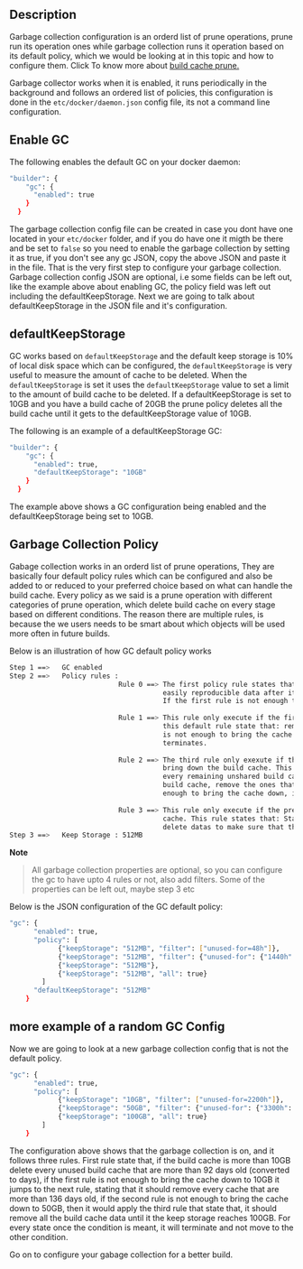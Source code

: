 ## Description
Garbage collection configuration is an orderd list of prune operations, prune run its operation ones while garbage collection runs
it operation based on its default policy, which we would be looking at in this topic and how to configure them.
Click To know more about [build cache prune.](commandline/builder_prune.md)

Garbage collector works when it is enabled, it runs periodically in the background and follows an ordered list of policies, this 
configuration is done in the `etc/docker/daemon.json` config file, its not a command line configuration.

## Enable GC

The following enables the default GC on your docker daemon: 

```bash
"builder": {
    "gc": {
      "enabled": true
    }
  }
```
The garbage collection config file can be created in case you dont have one located in your `etc/docker` folder, and if you do have
one it migth be there and be set to `false` so you need to enable the garbage collection by setting it as true, if you don't see
any gc JSON, copy the above JSON and paste it in the file. That is the very first step to configure your garbage collection.
Garbage collection config JSON are optional, i.e some fields can be left out, like the example above about enabling GC, the policy
field was left out including the defaultKeepStorage. Next we are going to talk about defaultKeepStorage in the JSON file and
it's configuration.

## defaultKeepStorage
GC works based on  `defaultKeepStorage` and the default keep storage is 10% of local disk space which can be configured,
the `defaultKeepStorage` is very useful to measure the amount of cache to be deleted. When the `defaultKeepStorage` is set
it uses the `defaultKeepStorage` value to set a limit to the amount of build cache to be deleted.
If a defaultKeepStorage is set to 10GB and you have a build cache of 20GB the prune policy deletes all the build cache until it
gets to the defaultKeepStorage value of 10GB.

The following is an example of a defaultKeepStorage GC:

```bash
"builder": {
    "gc": {
      "enabled": true,
      "defaultKeepStorage": "10GB"
    }
  }
```
The example above shows a GC configuration being enabled and the defaultKeepStorage being set to 10GB.

## Garbage Collection Policy 
Gabage collection works in an orderd list of prune operations, They are basically four default policy rules which can be configured
and also be added to or reduced to your preferred choice based on what can handle the build cache. Every policy as we said is a
prune operation with different categories of prune operation, which delete build cache on every stage based on different
conditions.
The reason there are multiple rules, is because the we users needs to be smart about which objects will be used more often in 
future builds.

Below is an illustration of how GC default policy works

```bash
Step 1 ==>   GC enabled
Step 2 ==>   Policy rules :
                           Rule 0 ==> The first policy rule states that: if the build cache uses more than 512MB, delete the most 
                                      easily reproducible data after it has not been used for 2 days.
                                      If the first rule is not enough to bring the cache down, it move to the next policy.
                           
                           Rule 1 ==> This rule only execute if the first rule is not enough to bring the cache down,
                                      this default rule state that: remove any data not used for 60 days, if this rule
                                      is not enough to bring the cache down, it jumps to the third rule, hence it
                                      terminates.
                           
                           Rule 2 ==> The third rule only exexute if the first two rules are not enough to
                                      bring down the build cache. This rule states that: it should keep 
                                      every remaining unshared build cache under cap i.e among the remaining
                                      build cache, remove the ones that are unshared. If this rule is not 
                                      enough to bring the cache down, it jumps to the fourth rule, hence it terminates.
                           
                           Rule 3 ==> This rule only execute if the previous three rules are not enough to bring the down the build
                                      cache. This rule states that: Start deleting internal data to keep build cache under cap. i.e
                                      delete datas to make sure that the build cache is under the keep storage limit.
Step 3 ==>   Keep Storage : 512MB
```
**Note**
>All garbage collection properties are optional, so you can configure the gc to have upto 4 rules or not, also add filters.
>Some of the properties can be left out, maybe step 3 etc

Below is the JSON configuration of the GC default policy:

```bash
"gc": {
      "enabled": true,
      "policy": [
            {"keepStorage": "512MB", "filter": ["unused-for=48h"]},
            {"keepStorage": "512MB", "filter": {"unused-for": {"1440h": true}}}, # days converted to hours
            {"keepStorage": "512MB"},
            {"keepStorage": "512MB", "all": true}
        ]
      "defaultKeepStorage": "512MB"
    }
```

## more example of a random GC Config

Now we are going to look at a new garbage collection config that is not the default policy.

```bash
"gc": {
      "enabled": true,
      "policy": [
            {"keepStorage": "10GB", "filter": ["unused-for=2200h"]},
            {"keepStorage": "50GB", "filter": {"unused-for": {"3300h": true}}},
            {"keepStorage": "100GB", "all": true}
        ]
    }
```
The configuration above shows that the garbage collection is on, and it follows three rules.
First rule state that, if the build cache is more than 10GB delete every unused build cache that are more than 92 days old 
(converted to days), if the first rule is not enough to bring the cache down to 10GB it jumps to the next rule, stating that it 
should remove every cache that are more than 136 days old, if the second rule is not enough to bring the cache down to 50GB, then
it would apply the third rule that state that, it should remove all the build cache data until it the keep storage reaches 100GB.
For every state once the condition is meant, it will terminate and not move to the other condition.

Go on to configure your gabage collection for a better build.
